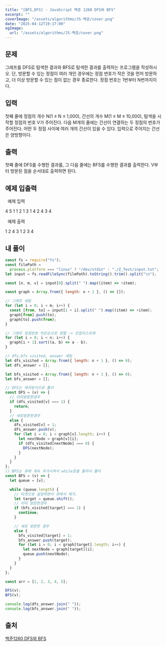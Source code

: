 ```yaml
---
title: "[BFS,DFS] - JavaScript 백준 1260 DFS와 BFS"
excerpt: ""
coverImage: "/assets/algorithms/JS-백준/cover.png"
date: "2025-04-12T19:17:00"
ogImage:
  url: "/assets/algorithms/JS-백준/cover.png"
---
```


## 문제

그래프를 DFS로 탐색한 결과와 BFS로 탐색한 결과를 출력하는 프로그램을 작성하시오. 단, 방문할 수 있는 정점이 여러 개인 경우에는 정점 번호가 작은 것을 먼저 방문하고, 더 이상 방문할 수 있는 점이 없는 경우 종료한다. 정점 번호는 1번부터 N번까지이다.

## 입력

첫째 줄에 정점의 개수 N(1 ≤ N ≤ 1,000), 간선의 개수 M(1 ≤ M ≤ 10,000), 탐색을 시작할 정점의 번호 V가 주어진다. 다음 M개의 줄에는 간선이 연결하는 두 정점의 번호가 주어진다. 어떤 두 정점 사이에 여러 개의 간선이 있을 수 있다. 입력으로 주어지는 간선은 양방향이다.

## 출력

첫째 줄에 DFS를 수행한 결과를, 그 다음 줄에는 BFS를 수행한 결과를 출력한다. V부터 방문된 점을 순서대로 출력하면 된다.

## 예제 입출력

&nbsp;
예제 입력

4 5 1
1 2
1 3
1 4
2 4
3 4

&nbsp;
예제 출력

1 2 4 3
1 2 3 4

## 내 풀이

```javascript
const fs = require("fs");
const filePath =
  process.platform === "linux" ? "/dev/stdin" : "./Z_Test/input.txt";
let input = fs.readFileSync(filePath).toString().trim().split("\n");

const [n, m, v] = input[0].split(" ").map((item) => +item);

const graph = Array.from({ length: n + 1 }, () => []);

// 그래프 세팅
for (let i = 0; i < m; i++) {
  const [from, to] = input[1 + i].split(" ").map((item) => +item);
  graph[from].push(to);
  graph[to].push(from);
}

// 그래프 정점번호 작은순으로 정렬 -> 인접리스트화
for (let i = 0; i < n; i++) {
  graph[i + 1].sort((a, b) => a - b);
}

// dfs,bfs visited, answer 세팅
let dfs_visited = Array.from({ length: n + 1 }, () => 0);
let dfs_answer = [];

let bfs_visited = Array.from({ length: n + 1 }, () => 0);
let bfs_answer = [];

// DFS는 재귀방식으로 풀이
const DFS = (v) => {
  // 이미방문한경우
  if (dfs_visited[v] === 1) {
    return;
  }
  // 새로방문한경우
  else {
    dfs_visited[v] = 1;
    dfs_answer.push(v);
    for (let i = 0; i < graph[v].length; i++) {
      let nextNode = graph[v][i];
      if (dfs_visited[nextNode] === 0) {
        DFS(nextNode);
      }
    }
  }
};
// BFS는 큐에 계속 추가시켜서 while문을 돌려서 풀이
const BFS = (v) => {
  let queue = [v];

  while (queue.length) {
    // 타겟으로 설정하면서 큐에서 제거.
    let target = queue.shift();
    // 이미 방문한경우
    if (bfs_visited[target] === 1) {
      continue;
    }

    // 새로 방문한 경우
    else {
      bfs_visited[target] = 1;
      bfs_answer.push(target);
      for (let i = 0; i < graph[target].length; i++) {
        let nextNode = graph[target][i];
        queue.push(nextNode);
      }
    }
  }
};

const arr = [1, 2, 3, 4, 5];

DFS(v);
BFS(v);

console.log(dfs_answer.join(" "));
console.log(bfs_answer.join(" "));
```

## 출처

[백준1260 DFS와 BFS](https://www.acmicpc.net/problem/1260)
